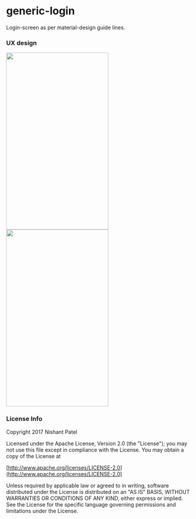 # generic-login

Login-screen as per material-design guide lines.

### UX design

<img src="https://user-images.githubusercontent.com/32653955/33802022-74e070b0-dd3b-11e7-84da-f458b9d919ac.png" width="275" height="475"> <img src="https://user-images.githubusercontent.com/32653955/33802022-74e070b0-dd3b-11e7-84da-f458b9d919ac.png" width="275" height="475">

### License Info

Copyright 2017 Nishant Patel

Licensed under the Apache License, Version 2.0 (the "License");
you may not use this file except in compliance with the License.
You may obtain a copy of the License at</br>
   
[http://www.apache.org/licenses/LICENSE-2.0](http://www.apache.org/licenses/LICENSE-2.0)

Unless required by applicable law or agreed to in writing, software
distributed under the License is distributed on an "AS IS" BASIS,
WITHOUT WARRANTIES OR CONDITIONS OF ANY KIND, either express or implied.
See the License for the specific language governing permissions and
limitations under the License.
